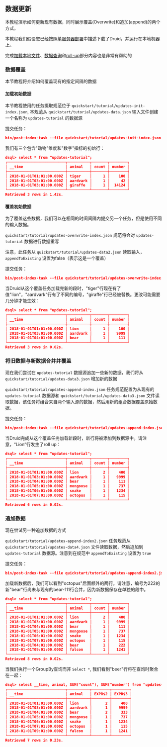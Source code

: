 <!-- toc -->

<script async src="https://pagead2.googlesyndication.com/pagead/js/adsbygoogle.js"></script>
<ins class="adsbygoogle"
     style="display:block; text-align:center;"
     data-ad-layout="in-article"
     data-ad-format="fluid"
     data-ad-client="ca-pub-8828078415045620"
     data-ad-slot="7586680510"></ins>
<script>
     (adsbygoogle = window.adsbygoogle || []).push({});
</script>

## 数据更新
本教程演示如何更新现有数据，同时展示覆盖(Overwrite)和追加(append)的两个方式。

本教程我们假设您已经按照[单服务器部署](../GettingStarted/chapter-3.md)中描述下载了Druid，并运行在本地机器上。

完成[加载本地文件](tutorial-batch.md)、[数据查询](./chapter-4.md)和[roll-up](./chapter-5.md)部分内容也是非常有帮助的

### 数据覆盖
本节教程将介绍如何覆盖现有的指定间隔的数据

#### 加载初始数据

本节教程使用的任务摄取规范位于 `quickstart/tutorial/updates-init-index.json`, 本规范从 `quickstart/tutorial/updates-data.json` 输入文件创建一个名称为 `updates-tutorial` 的数据源

提交任务：
```json
bin/post-index-task --file quickstart/tutorial/updates-init-index.json --url http://localhost:8081
```

我们有三个包含"动物"维度和"数字"指标的初始行：
```json
dsql> select * from "updates-tutorial";
┌──────────────────────────┬──────────┬───────┬────────┐
│ __time                   │ animal   │ count │ number │
├──────────────────────────┼──────────┼───────┼────────┤
│ 2018-01-01T01:01:00.000Z │ tiger    │     1 │    100 │
│ 2018-01-01T03:01:00.000Z │ aardvark │     1 │     42 │
│ 2018-01-01T03:01:00.000Z │ giraffe  │     1 │  14124 │
└──────────────────────────┴──────────┴───────┴────────┘
Retrieved 3 rows in 1.42s.
```
#### 覆盖初始数据

为了覆盖这些数据，我们可以在相同的时间间隔内提交另一个任务，但是使用不同的输入数据。

`quickstart/tutorial/updates-overwrite-index.json` 规范将会对 `updates-tutorial` 数据进行数据重写

注意，此任务从 `quickstart/tutorial/updates-data2.json` 读取输入，`appendToExisting` 设置为false（表示这是一个覆盖）

提交任务：
```json
bin/post-index-task --file quickstart/tutorial/updates-overwrite-index.json --url http://localhost:8081
```

当Druid从这个覆盖任务加载完新的段时，"tiger"行现在有了值"lion"，"aardvark"行有了不同的编号，"giraffe"行已经被替换。更改可能需要几分钟才能生效：

```json
dsql> select * from "updates-tutorial";
┌──────────────────────────┬──────────┬───────┬────────┐
│ __time                   │ animal   │ count │ number │
├──────────────────────────┼──────────┼───────┼────────┤
│ 2018-01-01T01:01:00.000Z │ lion     │     1 │    100 │
│ 2018-01-01T03:01:00.000Z │ aardvark │     1 │   9999 │
│ 2018-01-01T04:01:00.000Z │ bear     │     1 │    111 │
└──────────────────────────┴──────────┴───────┴────────┘
Retrieved 3 rows in 0.02s.
```

### 将旧数据与新数据合并并覆盖

现在我们尝试在 `updates-tutorial` 数据源追加一些新的数据，我们将从 `quickstart/tutorial/updates-data3.json` 增加新的数据

`quickstart/tutorial/updates-append-index.json` 任务规范配置为从现有的 `updates-tutorial` 数据源和 `quickstart/tutorial/updates-data3.json` 文件读取数据，该任务将组合来自两个输入源的数据，然后用新的组合数据覆盖原始数据。

提交任务：
```json
bin/post-index-task --file quickstart/tutorial/updates-append-index.json --url http://localhost:8081
```

当Druid完成从这个覆盖任务加载新段时，新行将被添加到数据源中。请注意，“Lion”行发生了roll up：
```json
dsql> select * from "updates-tutorial";
┌──────────────────────────┬──────────┬───────┬────────┐
│ __time                   │ animal   │ count │ number │
├──────────────────────────┼──────────┼───────┼────────┤
│ 2018-01-01T01:01:00.000Z │ lion     │     2 │    400 │
│ 2018-01-01T03:01:00.000Z │ aardvark │     1 │   9999 │
│ 2018-01-01T04:01:00.000Z │ bear     │     1 │    111 │
│ 2018-01-01T05:01:00.000Z │ mongoose │     1 │    737 │
│ 2018-01-01T06:01:00.000Z │ snake    │     1 │   1234 │
│ 2018-01-01T07:01:00.000Z │ octopus  │     1 │    115 │
└──────────────────────────┴──────────┴───────┴────────┘
Retrieved 6 rows in 0.02s.
```

### 追加数据

现在尝试另一种追加数据的方式

`quickstart/tutorial/updates-append-index2.json` 任务规范从 `quickstart/tutorial/updates-data4.json` 文件读取数据，然后追加到 `updates-tutorial` 数据源。注意到在规范中 `appendToExisting` 设置为 `true`

提交任务：
```json
bin/post-index-task --file quickstart/tutorial/updates-append-index2.json --url http://localhost:8081
```

加载新数据后，我们可以看到"octopus"后面额外的两行。请注意，编号为222的新"bear"行尚未与现有的bear-111行合并，因为新数据保存在单独的段中。

```json
dsql> select * from "updates-tutorial";
┌──────────────────────────┬──────────┬───────┬────────┐
│ __time                   │ animal   │ count │ number │
├──────────────────────────┼──────────┼───────┼────────┤
│ 2018-01-01T01:01:00.000Z │ lion     │     2 │    400 │
│ 2018-01-01T03:01:00.000Z │ aardvark │     1 │   9999 │
│ 2018-01-01T04:01:00.000Z │ bear     │     1 │    111 │
│ 2018-01-01T05:01:00.000Z │ mongoose │     1 │    737 │
│ 2018-01-01T06:01:00.000Z │ snake    │     1 │   1234 │
│ 2018-01-01T07:01:00.000Z │ octopus  │     1 │    115 │
│ 2018-01-01T04:01:00.000Z │ bear     │     1 │    222 │
│ 2018-01-01T09:01:00.000Z │ falcon   │     1 │   1241 │
└──────────────────────────┴──────────┴───────┴────────┘
Retrieved 8 rows in 0.02s.
```

当我们执行一个GroupBy查询而非 `Select *`, 我们看到"beer"行将在查询时聚合在一起：

```json
dsql> select __time, animal, SUM("count"), SUM("number") from "updates-tutorial" group by __time, animal;
┌──────────────────────────┬──────────┬────────┬────────┐
│ __time                   │ animal   │ EXPR$2 │ EXPR$3 │
├──────────────────────────┼──────────┼────────┼────────┤
│ 2018-01-01T01:01:00.000Z │ lion     │      2 │    400 │
│ 2018-01-01T03:01:00.000Z │ aardvark │      1 │   9999 │
│ 2018-01-01T04:01:00.000Z │ bear     │      2 │    333 │
│ 2018-01-01T05:01:00.000Z │ mongoose │      1 │    737 │
│ 2018-01-01T06:01:00.000Z │ snake    │      1 │   1234 │
│ 2018-01-01T07:01:00.000Z │ octopus  │      1 │    115 │
│ 2018-01-01T09:01:00.000Z │ falcon   │      1 │   1241 │
└──────────────────────────┴──────────┴────────┴────────┘
Retrieved 7 rows in 0.23s.
```
